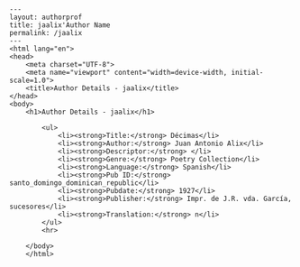 
    ---
    layout: authorprof
    title: jaalix'Author Name 
    permalink: /jaalix
    ---
    <html lang="en">
    <head>
        <meta charset="UTF-8">
        <meta name="viewport" content="width=device-width, initial-scale=1.0">
        <title>Author Details - jaalix</title>
    </head>
    <body>
        <h1>Author Details - jaalix</h1>
        
            <ul>
                <li><strong>Title:</strong> Décimas</li>
                <li><strong>Author:</strong> Juan Antonio Alix</li>
                <li><strong>Descriptor:</strong> </li>
                <li><strong>Genre:</strong> Poetry Collection</li>
                <li><strong>Language:</strong> Spanish</li>
                <li><strong>Pub ID:</strong> santo_domingo_dominican_republic</li>
                <li><strong>Pubdate:</strong> 1927</li>
                <li><strong>Publisher:</strong> Impr. de J.R. vda. García, sucesores</li>
                <li><strong>Translation:</strong> n</li>
            </ul>
            <hr>
            
        </body>
        </html>
        